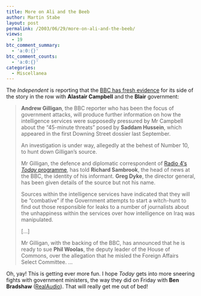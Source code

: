 ```yaml
---
title: More on Ali and the Beeb
author: Martin Stabe
layout: post
permalink: /2003/06/29/more-on-ali-and-the-beeb/
views:
  - 19
btc_comment_summary:
  - 'a:0:{}'
btc_comment_counts:
  - 'a:0:{}'
categories:
  - Miscellanea
---
```

The *Independent* is reporting that the [BBC has fresh evidence][1] for its side of the story in the row with **Alastair Campbell** and the **Blair** government:  


> **Andrew Gilligan**, the BBC reporter who has been the focus of government attacks, will produce further information on how the intelligence services were supposedly pressured by Mr Campbell about the &#8220;45-minute threats&#8221; posed by **Saddam Hussein**, which appeared in the first Downing Street dossier last September. 
> 
> An investigation is under way, allegedly at the behest of Number 10, to hunt down Gilligan&#8217;s source. 
> 
> Mr Gilligan, the defence and diplomatic correspondent of [Radio 4&#8242;s *Today* programme][2], has told **Richard Sambrook**, the head of news at the BBC, the identity of his informant. **Greg Dyke**, the director general, has been given details of the source but not his name. 
> 
> Sources within the intelligence services have indicated that they will be &#8220;combative&#8221; if the Government attempts to start a witch-hunt to find out those responsible for leaks to a number of journalists about the unhappiness within the services over how intelligence on Iraq was manipulated. 
> 
> [...] 
> 
> Mr Gilligan, with the backing of the BBC, has announced that he is ready to sue **Phil Woolas**, the deputy leader of the House of Commons, over the allegation that he misled the Foreign Affairs Select Committee. &#8230; </blockquote> 
> 
> Oh, yay! This is getting ever more fun. I hope *Today* gets into more sneering fights with government ministers, the way they did on Friday with **Ben Bradshaw** ([RealAudio][3]). That will really get me out of bed!

 [1]: http://news.independent.co.uk/uk/politics/story.jsp?story=420260
 [2]: http://www.bbc.co.uk/radio4/today/
 [3]: http://www.bbc.co.uk/radio4/today/listenagain/ram/today3_humphrys_20030628.ram